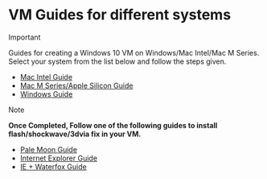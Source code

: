 # VM Guides for different systems

> [!IMPORTANT]
> Guides for creating a Windows 10 VM on Windows/Mac Intel/Mac M Series.
> Select your system from the list below and follow the steps given.

- [Mac Intel Guide](Mac-Intel-Guide.md)
- [Mac M Series/Apple Silicon Guide](Mac-M-Series-Guide.md)
- [Windows Guide](Windows-Guide.md)

> [!NOTE]
> **Once Completed, Follow one of the following guides to install flash/shockwave/3dvia fix in your VM.**

- [Pale Moon Guide](https://github.com/SpudMonkey7k/neopets-flash-shockwave-3dvia-fix)
- [Internet Explorer Guide](https://github.com/SpudMonkey7k/neopets-IE)
- [IE + Waterfox Guide](https://github.com/SpudMonkey7k/neopets-AIO-Fix) 
